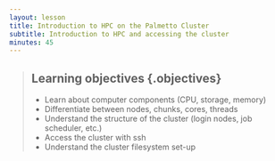 ```yaml
---
layout: lesson
title: Introduction to HPC on the Palmetto Cluster
subtitle: Introduction to HPC and accessing the cluster
minutes: 45
---
```


> ## Learning objectives {.objectives}
> * Learn about computer components (CPU, storage, memory)
> * Differentiate between nodes, chunks, cores, threads
> * Understand the structure of the cluster
    (login nodes, job scheduler, etc.)
> * Access the cluster with ssh
> * Understand the cluster filesystem set-up

